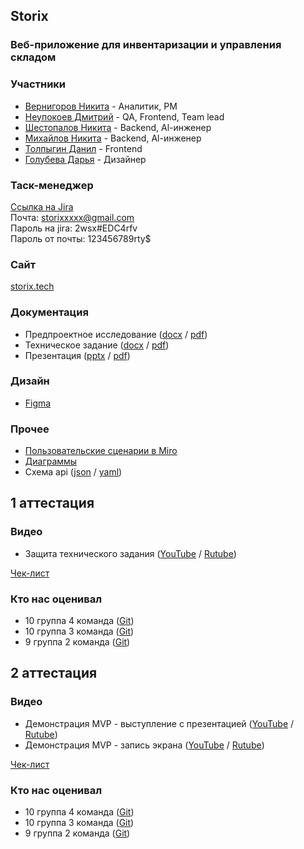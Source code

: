 ## Storix
### Веб-приложение для инвентаризации и управления складом
### Участники
* [Вернигоров Никита](https://taplink.cc/nikita_vernigorov) - Аналитик, PM
* [Неупокоев Дмитрий](https://taplink.cc/dmitry_neupokoev) - QA, Frontend, Team lead
* [Шестопалов Никита](https://taplink.cc/nikita_shestopalov) - Backend, Al-инженер
* [Михайлов Никита](https://taplink.cc/nikita_mikhaylov) - Backend, Al-инженер
* [Толпыгин Данил](https://taplink.cc/danil_tolpygin) - Frontend
* [Голубева Дарья](https://taplink.cc/darya_golubeva) - Дизайнер

### Таск-менеджер
[Ссылка на Jira](https://tpgroop.atlassian.net/jira/software/projects/KSZI/summary)  
Почта: storixxxxx@gmail.com  
Пароль на jira: 2wsx#EDC4rfv  
Пароль от почты: 123456789rty$

### Сайт
[storix.tech](https://storix.tech/)

### Документация
* Предпроектное исследование ([docx](https://github.com/Storix2025/Storix/blob/main/Documentation/pre-project%20study/%D0%9F%D1%80%D0%B5%D0%B4%D0%BF%D1%80%D0%BE%D0%B5%D0%BA%D1%82%D0%BD%D0%BE%D0%B5%D0%98%D1%81%D1%81%D0%BB%D0%B5%D0%B4%D0%BE%D0%B2%D0%B0%D0%BD%D0%B8%D0%B5.docx) / [pdf](https://github.com/Storix2025/Storix/blob/main/Documentation/pre-project%20study/%D0%9F%D1%80%D0%B5%D0%B4%D0%BF%D1%80%D0%BE%D0%B5%D0%BA%D1%82%D0%BD%D0%BE%D0%B5%D0%98%D1%81%D1%81%D0%BB%D0%B5%D0%B4%D0%BE%D0%B2%D0%B0%D0%BD%D0%B8%D0%B5.pdf))
* Техническое задание ([docx](https://github.com/Storix2025/Storix/blob/main/Documentation/TZ/%D0%A2%D0%97.docx) / [pdf](https://github.com/Storix2025/Storix/blob/main/Documentation/TZ/%D0%A2%D0%97.pdf))
* Презентация ([pptx](https://github.com/Storix2025/Storix/blob/main/Documentation/presentation/%D0%A2%D0%9F.pptx) / [pdf](https://github.com/Storix2025/Storix/blob/main/Documentation/presentation/%D0%A2%D0%9F.pdf))


### Дизайн
* [Figma](https://www.figma.com/design/dXNYv1bQIhNE9iapW1z8BV/Untitled?node-id=0-1&p=f&t=YMsVakuGGHrCOmYX-0)

### Прочее
* [Пользовательские сценарии в Miro](https://miro.com/app/board/uXjVIZ2A7Mk=/)
* [Диаграммы](https://github.com/Storix2025/Storix/tree/main/Documentation/diagrams)
* Схема api ([json](https://github.com/Storix2025/Storix/blob/main/Documentation/%D0%B0pi/openapi3_0.json) / [yaml](https://github.com/Storix2025/Storix/blob/main/Documentation/%D0%B0pi/openapi3_0.yaml))

## 1 аттестация
### Видео
* Защита технического задания ([YouTube](https://www.youtube.com/watch?v=YokjylA8OQA) / [Rutube](https://rutube.ru/video/4a685653b0314d1b25847e8b6c0feb88/))

[Чек-лист](https://github.com/Storix2025/Storix/blob/main/Documentation/%D1%87%D0%B5%D0%BA-%D0%BB%D0%B8%D1%81%D1%82/%D0%92%D0%93%D0%A3-%D0%A2%D0%9F.%20%D0%A7%D0%B5%D0%BA%D0%BB%D0%B8%D1%81%D1%82%201%20%D1%8D%D1%82%D0%B0%D0%BF.pdf)

### Кто нас оценивал
* 10 группа 4 команда ([Git](https://github.com/LUFFPUFF/TPProduct))
* 10 группа 3 команда ([Git](https://github.com/git-company-tp10-1/main/tree/main))
* 9 группа 2 команда ([Git](https://github.com/LatinMapsLives/JourneyGuideApp))

## 2 аттестация
### Видео
* Демонстрация MVP - выступление с презентацией ([YouTube](https://youtu.be/u_WH3QBmRPE) / [Rutube](https://rutube.ru/video/92b36944afd46ac5f58f26333e94d28c/))
* Демонстрация MVP - запись экрана ([YouTube](https://www.youtube.com/watch?v=hBhK7r0iOK0) / [Rutube](https://rutube.ru/video/04e8d949c9ae289e9ab80de76799f609/))

[Чек-лист]()

### Кто нас оценивал
* 10 группа 4 команда ([Git](https://github.com/LUFFPUFF/TPProduct))
* 10 группа 3 команда ([Git](https://github.com/git-company-tp10-1/main/tree/main))
* 9 группа 2 команда ([Git](https://github.com/LatinMapsLives/JourneyGuideApp))
